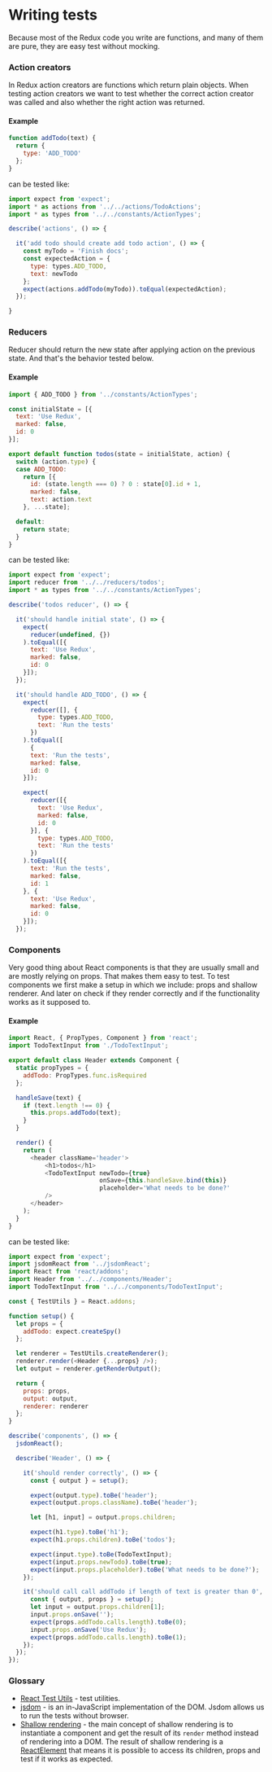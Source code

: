 # Writing tests
Because most of the Redux code you write are functions, and many of them are pure, they are easy test without mocking.

### Action creators
In Redux action creators are functions which return plain objects. When testing action creators we want to test whether the correct action creator was called and also whether the right action was returned.

#### Example
```javascript
function addTodo(text) {
  return {
    type: 'ADD_TODO'
  };
}
```
can be tested like:

```javascript
import expect from 'expect';
import * as actions from '../../actions/TodoActions';
import * as types from '../../constants/ActionTypes';

describe('actions', () => {

  it('add todo should create add todo action', () => {
    const myTodo = 'Finish docs';
    const expectedAction = {
      type: types.ADD_TODO,
      text: newTodo
    };
    expect(actions.addTodo(myTodo)).toEqual(expectedAction);
  });

}
```


### Reducers
Reducer should return the new state after applying action on the previous state. And that's the behavior tested below.

#### Example  

```javascript
import { ADD_TODO } from '../constants/ActionTypes';

const initialState = [{
  text: 'Use Redux',
  marked: false,
  id: 0
}];

export default function todos(state = initialState, action) {
  switch (action.type) {
  case ADD_TODO:
    return [{
      id: (state.length === 0) ? 0 : state[0].id + 1,
      marked: false,
      text: action.text
    }, ...state];

  default:
    return state;
  }
}
```
can be tested like:

```javascript
import expect from 'expect';
import reducer from '../../reducers/todos';
import * as types from '../../constants/ActionTypes';

describe('todos reducer', () => {

  it('should handle initial state', () => {
    expect(
      reducer(undefined, {})
    ).toEqual([{
      text: 'Use Redux',
      marked: false,
      id: 0
    }]);
  });

  it('should handle ADD_TODO', () => {
    expect(
      reducer([], {
        type: types.ADD_TODO,
        text: 'Run the tests'
      })
    ).toEqual([
      {
      text: 'Run the tests',
      marked: false,
      id: 0
    }]);

    expect(
      reducer([{
        text: 'Use Redux',
        marked: false,
        id: 0
      }], {
        type: types.ADD_TODO,
        text: 'Run the tests'
      })
    ).toEqual([{
      text: 'Run the tests',
      marked: false,
      id: 1
    }, {
      text: 'Use Redux',
      marked: false,
      id: 0
    }]);
  });
```


### Components
Very good thing about React components is that they are usually small and are mostly relying on props. That makes them easy to test.
To test components we first make a setup in which we include:
props and shallow renderer. And later on check if they render correctly and if the functionality works as it supposed to.

#### Example

```javascript
import React, { PropTypes, Component } from 'react';
import TodoTextInput from './TodoTextInput';

export default class Header extends Component {
  static propTypes = {
    addTodo: PropTypes.func.isRequired
  };

  handleSave(text) {
    if (text.length !== 0) {
      this.props.addTodo(text);
    }
  }

  render() {
    return (
      <header className='header'>
          <h1>todos</h1>
          <TodoTextInput newTodo={true}
                         onSave={this.handleSave.bind(this)}
                         placeholder='What needs to be done?'
          />
      </header>
    );
  }
}
```

can be tested like:

```javascript
import expect from 'expect';
import jsdomReact from '../jsdomReact';
import React from 'react/addons';
import Header from '../../components/Header';
import TodoTextInput from '../../components/TodoTextInput';

const { TestUtils } = React.addons;

function setup() {
  let props = {
    addTodo: expect.createSpy()
  };

  let renderer = TestUtils.createRenderer();
  renderer.render(<Header {...props} />);
  let output = renderer.getRenderOutput();

  return {
    props: props,
    output: output,
    renderer: renderer
  };
}

describe('components', () => {
  jsdomReact();

  describe('Header', () => {

    it('should render correctly', () => {
      const { output } = setup();

      expect(output.type).toBe('header');
      expect(output.props.className).toBe('header');

      let [h1, input] = output.props.children;

      expect(h1.type).toBe('h1');
      expect(h1.props.children).toBe('todos');

      expect(input.type).toBe(TodoTextInput);
      expect(input.props.newTodo).toBe(true);
      expect(input.props.placeholder).toBe('What needs to be done?');
    });

    it('should call call addTodo if length of text is greater than 0', () => {
      const { output, props } = setup();
      let input = output.props.children[1];
      input.props.onSave('');
      expect(props.addTodo.calls.length).toBe(0);
      input.props.onSave('Use Redux');
      expect(props.addTodo.calls.length).toBe(1);
    });
  });
});
```

### Glossary
- [React Test Utils](http://facebook.github.io/react/docs/test-utils.html) - test utilities.
- [jsdom](https://github.com/tmpvar/jsdom) - is an in-JavaScript implementation of the DOM. Jsdom allows us to run the tests without browser.
- [Shallow rendering](http://facebook.github.io/react/docs/test-utils.html#shallow-rendering) - the main concept of shallow rendering is to instantiate a component and get the result of its `render` method instead of rendering into a DOM. The result of shallow rendering is a [ReactElement](https://facebook.github.io/react/docs/glossary.html#react-elements) that means it is possible to access its children, props and test if it works as expected.

